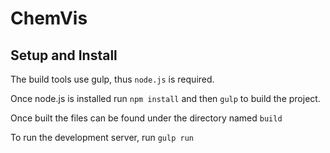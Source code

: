 # ChemVis

## Setup and Install

The build tools use gulp, thus `node.js` is required.

Once node.js is installed run `npm install` and then `gulp` to build the project.

Once built the files can be found under the directory named `build`

To run the development server, run `gulp run`
